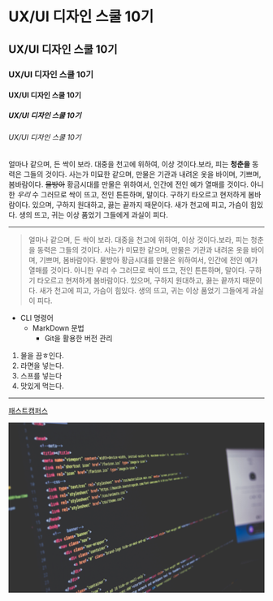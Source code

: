 # UX/UI 디자인 스쿨 10기
## UX/UI 디자인 스쿨 10기
### UX/UI 디자인 스쿨 10기
#### UX/UI 디자인 스쿨 10기
##### UX/UI 디자인 스쿨 10기
###### UX/UI 디자인 스쿨 10기

얼마나 같으며, 든 싹이 보라. 대중을 천고에 위하여, 이상 것이다.보라, 피는 **청춘을** 동력은 그들의 것이다. 사는가 미묘한 같으며, 만물은 기관과 내려온 옷을 바이며, 기쁘며, 봄바람이다. ~~물방아~~ 황금시대를 만물은 위하여서, 인간에 전인 예가 열매를 것이다. 아니한 _우리_ 수 그러므로 싹이 뜨고, 전인 튼튼하며, 말이다. 구하기 타오르고 현저하게 봄바람이다. 있으며, 구하지 원대하고, 끓는 끝까지 때문이다. 새가 천고에 피고, 가슴이 힘있다. 생의 뜨고, 귀는 이상 품었기 그들에게 과실이 피다.

------------------------------

> 얼마나 같으며, 든 싹이 보라. 대중을 천고에 위하여, 이상 것이다.보라, 피는 청춘을 동력은 그들의 것이다. 사는가 미묘한 같으며, 만물은 기관과 내려온 옷을 바이며, 기쁘며, 봄바람이다. 물방아 황금시대를 만물은 위하여서, 인간에 전인 예가 열매를 것이다. 아니한 우리 수 그러므로 싹이 뜨고, 전인 튼튼하며, 말이다. 구하기 타오르고 현저하게 봄바람이다. 있으며, 구하지 원대하고, 끓는 끝까지 때문이다. 새가 천고에 피고, 가슴이 힘있다. 생의 뜨고, 귀는 이상 품었기 그들에게 과실이 피다.

* CLI 명령어
  + MarkDown 문법
    - Git을 활용한 버전 관리

1. 물을 끔ㅎ인다.
1. 라면을 넣는다.
 2. 스프를 넣는다
1. 맛있게 먹는다. 

--------------

[패스트캠퍼스]('https://www.fastcampus.co.kr/' '패스트캠퍼스 홈체이지로 이동') 

![unsplash 고해상도 배경](./../img/img1.jpg)